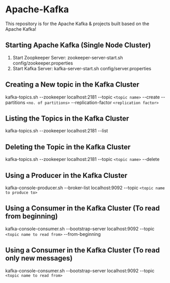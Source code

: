 # Apache-Kafka
This repository is for the Apache Kafka &amp; projects built based on the Apache Kafka!

## Starting Apache Kafka (Single Node Cluster)

1. Start Zoopkeeper Server:  zookeeper-server-start.sh config/zookeeper.properties
2. Start Kafka Server: kafka-server-start.sh config/server.properties

## Creating a New topic in the Kafka Cluster
kafka-topics.sh --zookeeper localhost:2181 --topic `<topic name>` --create --partitions `<no. of partitions>` --replication-factor `<replication factor>`
  
## Listing the Topics in the Kafka Cluster
kafka-topics.sh --zookeeper localhost:2181 --list
  
## Deleting the Topic in the Kafka Cluster
kafka-topics.sh --zookeeper localhost:2181 --topic `<topic name>` --delete
  

## Using a Producer in the Kafka Cluster
kafka-console-producer.sh --broker-list localhost:9092 --topic `<topic name to produce to>`

## Using a Consumer in the Kafka Cluster (To read from beginning)
kafka-console-consumer.sh --bootstrap-server localhost:9092 --topic `<topic name to read from>` --from-beginning

## Using a Consumer in the Kafka Cluster (To read only new messages)
kafka-console-consumer.sh --bootstrap-server localhost:9092 --topic `<topic name to read from>`
